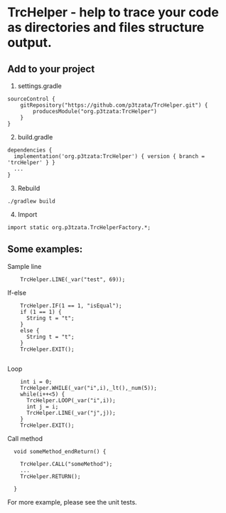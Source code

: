 # TrcHelper - help to trace your code as directories and files structure output. 

## Add to your project<br>
1. settings.gradle
````
sourceControl {
    gitRepository("https://github.com/p3tzata/TrcHelper.git") {
        producesModule("org.p3tzata:TrcHelper")
    }
}
````
2. build.gradle
````
dependencies {
  implementation('org.p3tzata:TrcHelper') { version { branch = 'trcHelper' } }
  ...  
}
````
3. Rebuild
````
./gradlew build
````

4. Import

`import static org.p3tzata.TrcHelperFactory.*;`

## Some examples:<br>
Sample line
````
    TrcHelper.LINE(_var("test", 69));
````

If-else
````
    TrcHelper.IF(1 == 1, "isEqual");
    if (1 == 1) {
      String t = "t";
    }
    else {
      String t = "t";
    }
    TrcHelper.EXIT();
    
````
Loop
````
    int i = 0;
    TrcHelper.WHILE(_var("i",i),_lt(),_num(5));
    while(i++<5) {
      TrcHelper.LOOP(_var("i",i));
      int j = i;
      TrcHelper.LINE(_var("j",j));
    }
    TrcHelper.EXIT();
````

Call method
````
  void someMethod_endReturn() {

    TrcHelper.CALL("someMethod");
    ...    
    TrcHelper.RETURN();
    
  }
````

For more example, please see the unit tests.
